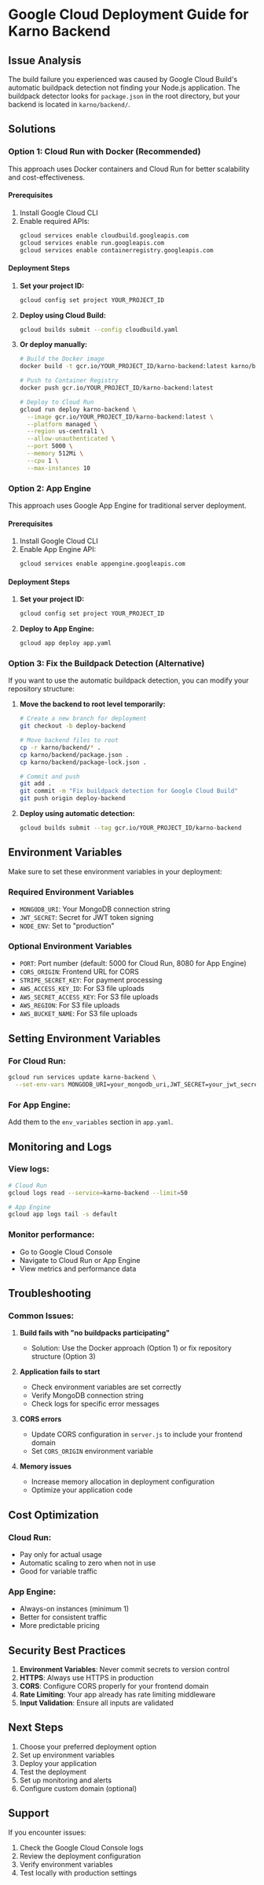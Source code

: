 # Google Cloud Deployment Guide for Karno Backend

## Issue Analysis

The build failure you experienced was caused by Google Cloud Build's automatic buildpack detection not finding your Node.js application. The buildpack detector looks for `package.json` in the root directory, but your backend is located in `karno/backend/`.

## Solutions

### Option 1: Cloud Run with Docker (Recommended)

This approach uses Docker containers and Cloud Run for better scalability and cost-effectiveness.

#### Prerequisites
1. Install Google Cloud CLI
2. Enable required APIs:
   ```bash
   gcloud services enable cloudbuild.googleapis.com
   gcloud services enable run.googleapis.com
   gcloud services enable containerregistry.googleapis.com
   ```

#### Deployment Steps

1. **Set your project ID:**
   ```bash
   gcloud config set project YOUR_PROJECT_ID
   ```

2. **Deploy using Cloud Build:**
   ```bash
   gcloud builds submit --config cloudbuild.yaml
   ```

3. **Or deploy manually:**
   ```bash
   # Build the Docker image
   docker build -t gcr.io/YOUR_PROJECT_ID/karno-backend:latest karno/backend/
   
   # Push to Container Registry
   docker push gcr.io/YOUR_PROJECT_ID/karno-backend:latest
   
   # Deploy to Cloud Run
   gcloud run deploy karno-backend \
     --image gcr.io/YOUR_PROJECT_ID/karno-backend:latest \
     --platform managed \
     --region us-central1 \
     --allow-unauthenticated \
     --port 5000 \
     --memory 512Mi \
     --cpu 1 \
     --max-instances 10
   ```

### Option 2: App Engine

This approach uses Google App Engine for traditional server deployment.

#### Prerequisites
1. Install Google Cloud CLI
2. Enable App Engine API:
   ```bash
   gcloud services enable appengine.googleapis.com
   ```

#### Deployment Steps

1. **Set your project ID:**
   ```bash
   gcloud config set project YOUR_PROJECT_ID
   ```

2. **Deploy to App Engine:**
   ```bash
   gcloud app deploy app.yaml
   ```

### Option 3: Fix the Buildpack Detection (Alternative)

If you want to use the automatic buildpack detection, you can modify your repository structure:

1. **Move the backend to root level temporarily:**
   ```bash
   # Create a new branch for deployment
   git checkout -b deploy-backend
   
   # Move backend files to root
   cp -r karno/backend/* .
   cp karno/backend/package.json .
   cp karno/backend/package-lock.json .
   
   # Commit and push
   git add .
   git commit -m "Fix buildpack detection for Google Cloud Build"
   git push origin deploy-backend
   ```

2. **Deploy using automatic detection:**
   ```bash
   gcloud builds submit --tag gcr.io/YOUR_PROJECT_ID/karno-backend
   ```

## Environment Variables

Make sure to set these environment variables in your deployment:

### Required Environment Variables
- `MONGODB_URI`: Your MongoDB connection string
- `JWT_SECRET`: Secret for JWT token signing
- `NODE_ENV`: Set to "production"

### Optional Environment Variables
- `PORT`: Port number (default: 5000 for Cloud Run, 8080 for App Engine)
- `CORS_ORIGIN`: Frontend URL for CORS
- `STRIPE_SECRET_KEY`: For payment processing
- `AWS_ACCESS_KEY_ID`: For S3 file uploads
- `AWS_SECRET_ACCESS_KEY`: For S3 file uploads
- `AWS_REGION`: For S3 file uploads
- `AWS_BUCKET_NAME`: For S3 file uploads

## Setting Environment Variables

### For Cloud Run:
```bash
gcloud run services update karno-backend \
  --set-env-vars MONGODB_URI=your_mongodb_uri,JWT_SECRET=your_jwt_secret,NODE_ENV=production
```

### For App Engine:
Add them to the `env_variables` section in `app.yaml`.

## Monitoring and Logs

### View logs:
```bash
# Cloud Run
gcloud logs read --service=karno-backend --limit=50

# App Engine
gcloud app logs tail -s default
```

### Monitor performance:
- Go to Google Cloud Console
- Navigate to Cloud Run or App Engine
- View metrics and performance data

## Troubleshooting

### Common Issues:

1. **Build fails with "no buildpacks participating"**
   - Solution: Use the Docker approach (Option 1) or fix repository structure (Option 3)

2. **Application fails to start**
   - Check environment variables are set correctly
   - Verify MongoDB connection string
   - Check logs for specific error messages

3. **CORS errors**
   - Update CORS configuration in `server.js` to include your frontend domain
   - Set `CORS_ORIGIN` environment variable

4. **Memory issues**
   - Increase memory allocation in deployment configuration
   - Optimize your application code

## Cost Optimization

### Cloud Run:
- Pay only for actual usage
- Automatic scaling to zero when not in use
- Good for variable traffic

### App Engine:
- Always-on instances (minimum 1)
- Better for consistent traffic
- More predictable pricing

## Security Best Practices

1. **Environment Variables**: Never commit secrets to version control
2. **HTTPS**: Always use HTTPS in production
3. **CORS**: Configure CORS properly for your frontend domain
4. **Rate Limiting**: Your app already has rate limiting middleware
5. **Input Validation**: Ensure all inputs are validated

## Next Steps

1. Choose your preferred deployment option
2. Set up environment variables
3. Deploy your application
4. Test the deployment
5. Set up monitoring and alerts
6. Configure custom domain (optional)

## Support

If you encounter issues:
1. Check the Google Cloud Console logs
2. Review the deployment configuration
3. Verify environment variables
4. Test locally with production settings 
